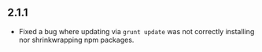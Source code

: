 2.1.1
------------------
- Fixed a bug where updating via `grunt update` was not correctly installing nor shrinkwrapping npm packages.
